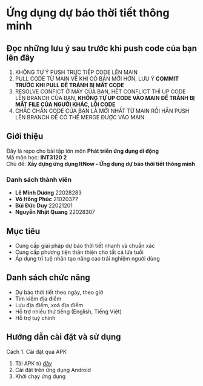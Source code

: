 # Ứng dụng dự báo thời tiết thông minh

## Đọc những lưu ý sau trước khi push code của bạn lên đây
1. KHÔNG TỰ Ý PUSH TRỰC TIẾP CODE LÊN MAIN
2. PULL CODE TỪ MAIN VỀ KHI CÓ BẢN MỚI HƠN, LƯU Ý <b>COMMIT TRƯỚC KHI PULL ĐỂ TRÁNH BỊ MẤT CODE</b>
3. RESOLVE CONFICT Ở MÁY CỦA BẠN, HẾT CONFLICT THÌ UP CODE LÊN BRANCH CỦA BẠN, <b>KHÔNG TỰ UP CODE VÀO MAIN ĐỂ TRÁNH BỊ MẤT FILE CỦA NGƯỜI KHÁC, LỖI CODE</b>
4. CHẮC CHẮN CODE CỦA BẠN LÀ MỚI NHẤT TỪ MAIN RỒI HẴN PUSH LÊN BRANCH ĐỂ CÓ THỂ MERGE ĐƯỢC VÀO MAIN
## Giới thiệu
Đây là repo cho bài tập lớn môn <b>Phát triển ứng dụng di động</b><br>
Mã môn học: <b>INT3120 2</b><br>
Chủ đề: <b>Xây dựng ứng dụng ItNow - Ứng dụng dự báo thời tiết thông minh</b>
### Danh sách thành viên
- **Lê Minh Dương** 22028283
- **Võ Hồng Phúc** 21020377
- **Bùi Đức Duy** 22021201
- **Nguyễn Nhật Quang** 22028307
## Mục tiêu
<ul>
  <li>Cung cấp giải pháp dự báo thời tiết nhanh và chuẩn xác</li>
  <li>Cung cấp phương tiện thân thiện cho tất cả lứa tuổi</li>
  <li>Áp dụng trí tuệ nhân tạo nâng cao trải nghiệm người dùng</li>
</ul>

## Danh sách chức năng
- Dự báo thời tiết theo ngày, theo giờ
- Tìm kiếm địa điểm
- Lưu địa điểm, xoá địa điểm
- Hỗ trợ nhiều thứ tiếng (English, Tiếng Việt)
- Hỗ trợ tuỳ chỉnh

## Hướng dẫn cài đặt và sử dụng
Cách 1. Cài đặt qua APK
  1. Tải APK từ [đây](https://bit.ly/apkItNow)
  2. Cài đặt trên ứng dụng Android
  3. Khởi chạy ứng dụng

